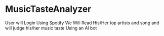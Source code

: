 # MusicTasteAnalyzer
User will Login Using Spotify We Will Read His/Her top artists and song and will judge his/her music taste Using an AI bot
